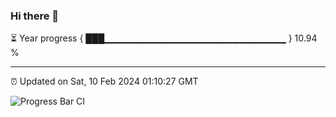 ### Hi there 👋

⏳ Year progress { ███▁▁▁▁▁▁▁▁▁▁▁▁▁▁▁▁▁▁▁▁▁▁▁▁▁▁▁ } 10.94 %

---

⏰ Updated on Sat, 10 Feb 2024 01:10:27 GMT

![Progress Bar CI](https://github.com/ZhaoGui/ZhaoGui/workflows/Progress%20Bar%20CI/badge.svg)
